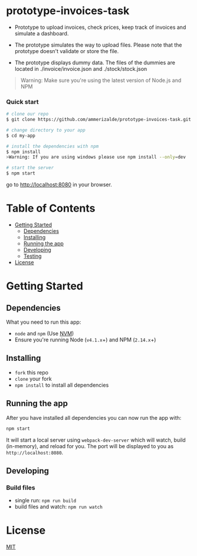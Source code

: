 # prototype-invoices-task

* Prototype to upload invoices, check prices, keep track of invoices and simulate a dashboard.

* The prototype simulates the way to upload files. Please note that the prototype doesn't validate or store the file.

* The prototype displays dummy data. The files of the dummies are located in ./invoice/invoice.json and ./stock/stock.json

>Warning: Make sure you're using the latest version of Node.js and NPM

### Quick start

```bash
# clone our repo
$ git clone https://github.com/ammerizalde/prototype-invoices-task.git my-app

# change directory to your app
$ cd my-app

# install the dependencies with npm
$ npm install
>Warning: If you are using windows please use npm install --only=dev

# start the server
$ npm start
```

go to [http://localhost:8080](http://localhost:8080) in your browser.

# Table of Contents

* [Getting Started](#getting-started)
    * [Dependencies](#dependencies)
    * [Installing](#installing)
    * [Running the app](#running-the-app)
    * [Developing](#developing)
    * [Testing](#testing)
* [License](#license)

# Getting Started

## Dependencies

What you need to run this app:
* `node` and `npm` (Use [NVM](https://github.com/creationix/nvm))
* Ensure you're running Node (`v4.1.x`+) and NPM (`2.14.x`+)

## Installing

* `fork` this repo
* `clone` your fork
* `npm install` to install all dependencies

## Running the app

After you have installed all dependencies you can now run the app with:
```bash
npm start
```

It will start a local server using `webpack-dev-server` which will watch, build (in-memory), and reload for you. The port will be displayed to you as `http://localhost:8080`.

## Developing

### Build files

* single run: `npm run build`
* build files and watch: `npm run watch`


# License

[MIT](/LICENSE)
